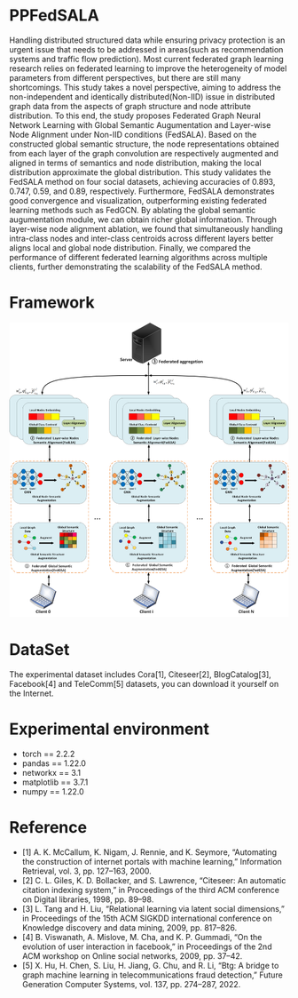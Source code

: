 # PPFedSALA
Handling distributed structured data while ensuring privacy protection is an urgent issue that needs to be addressed in areas(such as recommendation systems and traffic flow prediction). Most current federated graph learning research relies on federated learning to improve the heterogeneity of model parameters from different perspectives, but there are still many shortcomings. This study takes a novel perspective, aiming to address the non-independent and identically distributed(Non-IID) issue in distributed graph data from the aspects of graph structure and node attribute distribution. To this end, the study proposes Federated Graph Neural Network Learning with Global Semantic Augumentation and Layer-wise Node Alignment under Non-IID conditions (FedSALA). Based on the constructed global semantic structure, the node representations obtained from each layer of the graph convolution are respectively augmented and aligned in terms of semantics and node distribution, making the local distribution approximate the global distribution. This study validates the FedSALA method on four social datasets, achieving accuracies of 0.893, 0.747, 0.59, and 0.89, respectively. Furthermore, FedSALA demonstrates good convergence and visualization, outperforming existing federated learning methods such as FedGCN. By ablating the global semantic augumentation module, we can obtain richer global information. Through layer-wise node alignment ablation, we found that simultaneously handling intra-class nodes and inter-class centroids across different layers better aligns local and global node distribution. Finally, we compared the performance of different federated learning algorithms across multiple clients, further demonstrating the scalability of the FedSALA method.

# Framework
![The Framework of FedSALA](./framework.png)

# DataSet
The experimental dataset includes Cora[1], Citeseer[2], BlogCatalog[3], Facebook[4] and TeleComm[5] datasets, you can download it yourself on the Internet.

# Experimental environment
+ torch == 2.2.2
+ pandas == 1.22.0
+ networkx == 3.1
+ matplotlib == 3.7.1
+ numpy == 1.22.0

# Reference
- [1] A. K. McCallum, K. Nigam, J. Rennie, and K. Seymore, “Automating the construction of internet portals with machine learning,” Information Retrieval, vol. 3, pp. 127–163, 2000.
- [2] C. L. Giles, K. D. Bollacker, and S. Lawrence, “Citeseer: An automatic citation indexing system,” in Proceedings of the third ACM conference on Digital libraries, 1998, pp. 89–98.
- [3] L. Tang and H. Liu, “Relational learning via latent social dimensions,” in Proceedings of the 15th ACM SIGKDD international conference on Knowledge discovery and data mining, 2009, pp. 817–826.
- [4] B. Viswanath, A. Mislove, M. Cha, and K. P. Gummadi, “On the evolution of user interaction in facebook,” in Proceedings of the 2nd ACM workshop on Online social networks, 2009, pp. 37–42.
- [5] X. Hu, H. Chen, S. Liu, H. Jiang, G. Chu, and R. Li, “Btg: A bridge to graph machine learning in telecommunications fraud detection,” Future Generation Computer Systems, vol. 137, pp. 274–287, 2022.
